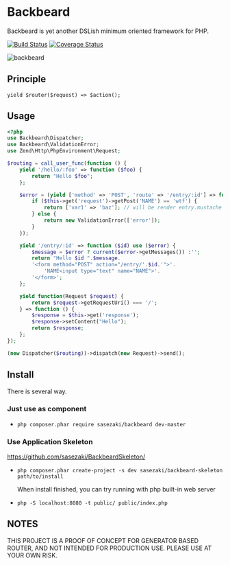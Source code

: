 Backbeard
==========

Backbeard is yet another DSLish minimum oriented framework for PHP.

[![Build Status](https://travis-ci.org/sasezaki/Backbeard.png?branch=master)](https://travis-ci.org/sasezaki/Backbeard)
[![Coverage Status](https://coveralls.io/repos/sasezaki/Backbeard/badge.png)](https://coveralls.io/r/sasezaki/Backbeard)

![backbeard](http://gyazo.com/44a5c43a817927032d6f5ff0ed8cda74.png)

## Principle
`yield $router($request) => $action();`

## Usage

```php
<?php
use Backbeard\Dispatcher;
use Backbeard\ValidationError;
use Zend\Http\PhpEnvironment\Request;

$routing = call_user_func(function () {
    yield '/hello/:foo' => function ($foo) {
        return "Hello $foo";
    };

    $error = (yield ['method' => 'POST', 'route' => '/entry/:id'] => function ($id) {
        if ($this->get('request')->getPost('NAME') == 'wtf') {
            return ['var1' => 'baz']; // will be render entry.mustache
        } else {
            return new ValidationError(['error']);
        }
    });

    yield '/entry/:id' => function ($id) use ($error) {
        $message = $error ? current($error->getMessages()) :'';
        return "Hello $id ".$message.
        '<form method="POST" action="/entry/'.$id.'">'.
            'NAME<input type="text" name="NAME">'.
        '</form>';
    };

    yield function(Request $request) {
        return $request->getRequestUri() === '/';
    } => function () {
        $response = $this->get('response');
        $response->setContent("Hello");
        return $response;
    };
});

(new Dispatcher($routing))->dispatch(new Request)->send();
```

## Install 
There is several way.

### Just use as component 
 - `php composer.phar require sasezaki/backbeard dev-master`

### Use Application Skeleton
https://github.com/sasezaki/BackbeardSkeleton/

 - `php composer.phar create-project -s dev sasezaki/backbeard-skeleton path/to/install`

    When install finished, you can try running with php built-in web server 
 - `php -S localhost:8080 -t public/ public/index.php`

## NOTES
THIS PROJECT IS A PROOF OF CONCEPT FOR GENERATOR BASED ROUTER,
AND NOT INTENDED FOR PRODUCTION USE.
PLEASE USE AT YOUR OWN RISK.
